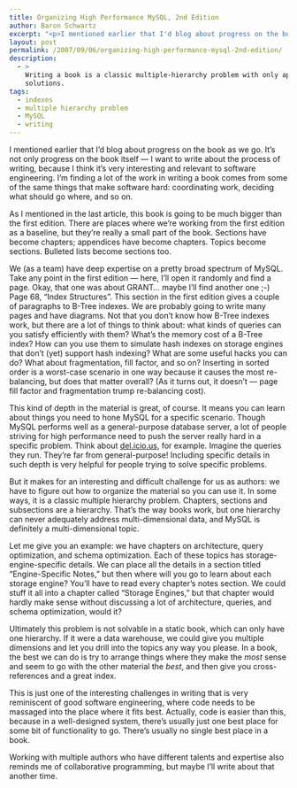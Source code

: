 ```yaml
---
title: Organizing High Performance MySQL, 2nd Edition
author: Baron Schwartz
excerpt: "<p>I mentioned earlier that I'd blog about progress on the book as we go.  It's not only progress on the book itself -- I want to write about the process of writing, because I think it's very interesting and relevant to software engineering.  I'm finding a lot of the work in writing a book comes from some of the same things that make software hard: coordinating work, deciding what should go where, and so on.</p>"
layout: post
permalink: /2007/09/06/organizing-high-performance-mysql-2nd-edition/
description:
  - >
    Writing a book is a classic multiple-hierarchy problem with only approximate
    solutions.
tags:
  - indexes
  - multiple hierarchy problem
  - MySQL
  - writing
---
```

I mentioned earlier that I&#8217;d blog about progress on the book as we go. It&#8217;s not only progress on the book itself &#8212; I want to write about the process of writing, because I think it&#8217;s very interesting and relevant to software engineering. I&#8217;m finding a lot of the work in writing a book comes from some of the same things that make software hard: coordinating work, deciding what should go where, and so on.

As I mentioned in the last article, this book is going to be much bigger than the first edition. There are places where we&#8217;re working from the first edition as a baseline, but they&#8217;re really a small part of the book. Sections have become chapters; appendices have become chapters. Topics become sections. Bulleted lists become sections too.

We (as a team) have deep expertise on a pretty broad spectrum of MySQL. Take any point in the first edition &#8212; here, I&#8217;ll open it randomly and find a page. Okay, that one was about GRANT&#8230; maybe I&#8217;ll find another one ;-) Page 68, &#8220;Index Structures&#8221;. This section in the first edition gives a couple of paragraphs to B-Tree indexes. We are probably going to write many pages and have diagrams. Not that you don&#8217;t know how B-Tree indexes work, but there are a lot of things to think about: what kinds of queries can you satisfy efficiently with them? What&#8217;s the memory cost of a B-Tree index? How can you use them to simulate hash indexes on storage engines that don&#8217;t (yet) support hash indexing? What are some useful hacks you can do? What about fragmentation, fill factor, and so on? Inserting in sorted order is a worst-case scenario in one way because it causes the most re-balancing, but does that matter overall? (As it turns out, it doesn&#8217;t &#8212; page fill factor and fragmentation trump re-balancing cost).

This kind of depth in the material is great, of course. It means you can learn about things you need to hone MySQL for a specific scenario. Though MySQL performs well as a general-purpose database server, a lot of people striving for high performance need to push the server really hard in a specific problem. Think about [del.icio.us][1], for example. Imagine the queries they run. They&#8217;re far from general-purpose! Including specific details in such depth is very helpful for people trying to solve specific problems.

But it makes for an interesting and difficult challenge for us as authors: we have to figure out how to organize the material so you can use it. In some ways, it is a classic multiple hierarchy problem. Chapters, sections and subsections are a hierarchy. That&#8217;s the way books work, but one hierarchy can never adequately address multi-dimensional data, and MySQL is definitely a multi-dimensional topic.

Let me give you an example: we have chapters on architecture, query optimization, and schema optimization. Each of these topics has storage-engine-specific details. We can place all the details in a section titled &#8220;Engine-Specific Notes,&#8221; but then where will you go to learn about each storage engine? You&#8217;ll have to read every chapter&#8217;s notes section. We could stuff it all into a chapter called &#8220;Storage Engines,&#8221; but that chapter would hardly make sense without discussing a lot of architecture, queries, and schema optimization, would it?

Ultimately this problem is not solvable in a static book, which can only have one hierarchy. If it were a data warehouse, we could give you multiple dimensions and let you drill into the topics any way you please. In a book, the best we can do is try to arrange things where they make the *most* sense and seem to go with the other material the *best*, and then give you cross-references and a great index.

This is just one of the interesting challenges in writing that is very reminiscent of good software engineering, where code needs to be massaged into the place where it fits best. Actually, code is easier than this, because in a well-designed system, there&#8217;s usually just one best place for some bit of functionality to go. There&#8217;s usually no single best place in a book.

Working with multiple authors who have different talents and expertise also reminds me of collaborative programming, but maybe I&#8217;ll write about that another time.

 [1]: http://del.icio.us/